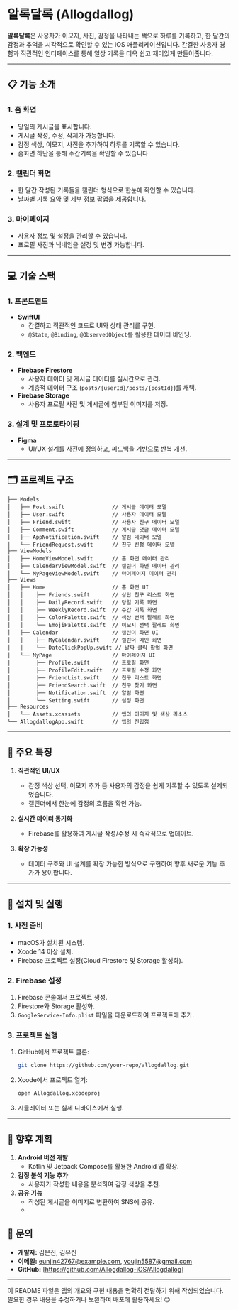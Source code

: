 # 알록달록 (Allogdallog)

**알록달록**은 사용자가 이모지, 사진, 감정을 나타내는 색으로 하루를 기록하고, 한 달간의 감정과 추억을 시각적으로 확인할 수 있는 iOS 애플리케이션입니다. 간결한 사용자 경험과 직관적인 인터페이스를 통해 일상 기록을 더욱 쉽고 재미있게 만들어줍니다.

---

## 📋 **기능 소개**

### 1. **홈 화면**
- 당일의 게시글을 표시합니다.
- 게시글 작성, 수정, 삭제가 가능합니다.
- 감정 색상, 이모지, 사진을 추가하여 하루를 기록할 수 있습니다.
- 홈화면 하단을 통해 주간기록을 확인할 수 있습니다

### 2. **캘린더 화면**
- 한 달간 작성된 기록들을 캘린더 형식으로 한눈에 확인할 수 있습니다.
- 날짜별 기록 요약 및 세부 정보 팝업을 제공합니다.

### 3. **마이페이지**
- 사용자 정보 및 설정을 관리할 수 있습니다.
- 프로필 사진과 닉네임을 설정 및 변경 가능합니다.

---

## 💻 **기술 스택**

### **1. 프론트엔드**
- **SwiftUI**
  - 간결하고 직관적인 코드로 UI와 상태 관리를 구현.
  - `@State`, `@Binding`, `@ObservedObject`를 활용한 데이터 바인딩.

### **2. 백엔드**
- **Firebase Firestore**
  - 사용자 데이터 및 게시글 데이터를 실시간으로 관리.
  - 계층적 데이터 구조 (`posts/{userId}/posts/{postId}`)를 채택.
- **Firebase Storage**
  - 사용자 프로필 사진 및 게시글에 첨부된 이미지를 저장.

### **3. 설계 및 프로토타이핑**
- **Figma**
  - UI/UX 설계를 사전에 정의하고, 피드백을 기반으로 반복 개선.

---

## 🗂️ **프로젝트 구조**

```plaintext
├── Models
│   ├── Post.swift               // 게시글 데이터 모델
│   ├── User.swift               // 사용자 데이터 모델
│   ├── Friend.swift             // 사용자 친구 데이터 모델
│   ├── Comment.swift            // 게시글 댓글 데이터 모델
│   ├── AppNotification.swift    // 알림 데이터 모델
│   └── FriendRequest.swift      // 친구 신청 데이터 모델
├── ViewModels
│   ├── HomeViewModel.swift      // 홈 화면 데이터 관리
│   ├── CalendarViewModel.swift  // 캘린더 화면 데이터 관리
│   └── MyPageViewModel.swift    // 마이페이지 데이터 관리
├── Views
│   ├── Home                     // 홈 화면 UI
│   │    ├── Friends.swift       // 상단 친구 리스트 화면
│   │    ├── DailyRecord.swift   // 당일 기록 화면
│   │    ├── WeeklyRecord.swift  // 주간 기록 화면
│   │    ├── ColorPalette.swift  // 색상 선택 팔레트 화면
│   │    └── EmojiPalette.swift  // 이모지 선택 팔레트 화면
│   ├── Calendar                 // 캘린더 화면 UI
│   │    ├── MyCalendar.swift    // 캘린더 메인 화면
│   │    └── DateClickPopUp.swift // 날짜 클릭 팝업 화면
│   └── MyPage                   // 마이페이지 UI
│        ├── Profile.swift       // 프로필 화면
│        ├── ProfileEdit.swift   // 프로필 수정 화면
│        ├── FriendList.swift    // 친구 리스트 화면
│        ├── FriendSearch.swift  // 친구 찾기 화면
│        ├── Notification.swift  // 알림 화면
│        └── Setting.swift       // 설정 화면
├── Resources
│   └── Assets.xcassets          // 앱의 이미지 및 색상 리소스
└── AllogdallogApp.swift         // 앱의 진입점
```

---

## 🌟 **주요 특징**

1. **직관적인 UI/UX**
   - 감정 색상 선택, 이모지 추가 등 사용자의 감정을 쉽게 기록할 수 있도록 설계되었습니다.
   - 캘린더에서 한눈에 감정의 흐름을 확인 가능.

2. **실시간 데이터 동기화**
   - Firebase를 활용하여 게시글 작성/수정 시 즉각적으로 업데이트.

3. **확장 가능성**
   - 데이터 구조와 UI 설계를 확장 가능한 방식으로 구현하여 향후 새로운 기능 추가가 용이합니다.

---

## 🚀 **설치 및 실행**

### **1. 사전 준비**
- macOS가 설치된 시스템.
- Xcode 14 이상 설치.
- Firebase 프로젝트 설정(Cloud Firestore 및 Storage 활성화).

### **2. Firebase 설정**
1. Firebase 콘솔에서 프로젝트 생성.
2. Firestore와 Storage 활성화.
3. `GoogleService-Info.plist` 파일을 다운로드하여 프로젝트에 추가.

### **3. 프로젝트 실행**
1. GitHub에서 프로젝트 클론:
   ```bash
   git clone https://github.com/your-repo/allogdallog.git
   ```
2. Xcode에서 프로젝트 열기:
   ```bash
   open Allogdallog.xcodeproj
   ```
3. 시뮬레이터 또는 실제 디바이스에서 실행.

---

## 📖 **향후 계획**

1. **Android 버전 개발**
   - Kotlin 및 Jetpack Compose를 활용한 Android 앱 확장.
2. **감정 분석 기능 추가**
   - 사용자가 작성한 내용을 분석하여 감정 색상을 추천.
3. **공유 기능**
   - 작성된 게시글을 이미지로 변환하여 SNS에 공유.
   - 

## 📧 **문의**

- **개발자:** 김은진, 김유진
- **이메일:** eunjin42767@example.com, youjin5587@gmail.com  
- **GitHub:** [https://github.com/Allogdallog-iOS/Allogdallog]

---

이 README 파일은 앱의 개요와 구현 내용을 명확히 전달하기 위해 작성되었습니다. 필요한 경우 내용을 수정하거나 보완하여 배포에 활용하세요! 😊

